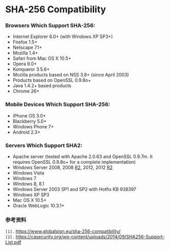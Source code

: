# SHA-256 Compatibility #

### Browsers Which Support SHA-256: ###

  * Internet Explorer 6.0+ (with Windows XP SP3+)
  * Firefox 1.5+
  * Netscape 7.1+
  * Mozilla 1.4+
  * Safari from Mac OS X 10.5+
  * Opera 9.0+
  * Konqueror 3.5.6+
  * Mozilla products based on NSS 3.8+ (since April 2003)
  * Products based on OpenSSL 0.9.8o+
  * Java 1.4.2+ based products
  * Chrome 26+

### Mobile Devices Which Support SHA-256: ###

  * iPhone OS 3.0+
  * Blackberry 5.0+
  * Windows Phone 7+
  * Android 2.3+

### Servers Which Support SHA2: ###

  * Apache server (tested with Apache 2.0.63 and OpenSSL 0.9.7m. It requires OpenSSL 0.9.8o+ for a complete implementation)
  * Windows Server 2008, 2008 [R2](https://code.google.com/p/hatter-source-code/source/detail?r=2), 2012, 2012 [R2](https://code.google.com/p/hatter-source-code/source/detail?r=2)
  * Windows Vista
  * Windows 7
  * Windows 8, 8.1
  * Windows Server 2003 SP1 and SP2 with Hotfix KB 938397
  * Windows XP SP3
  * Mac OS X 10.5+
  * Oracle WebLogic 10.3.1+



### 参考资料 ###
`[1].` https://www.globalsign.eu/sha-256-compatibility/<br>
<code>[2].</code> <a href='https://casecurity.org/wp-content/uploads/2014/09/SHA256-Support-List.pdf'>https://casecurity.org/wp-content/uploads/2014/09/SHA256-Support-List.pdf</a><br>